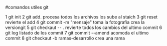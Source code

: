 #comandos utiles git

1 git init
2 git add.  procesa todos los archivos los sube al staich
3 git reset revierte el add
4 git commit -m "mensaje" toma la fotografia crea la versiongit 
5 git checkaut -- . revierte  todos los cambios del ultimo commit
6 git log listado de los commit
7 git commit --amend  acomoda el ultimo commit
8 git checkaut -b ramas-desarrollo  crea una rama